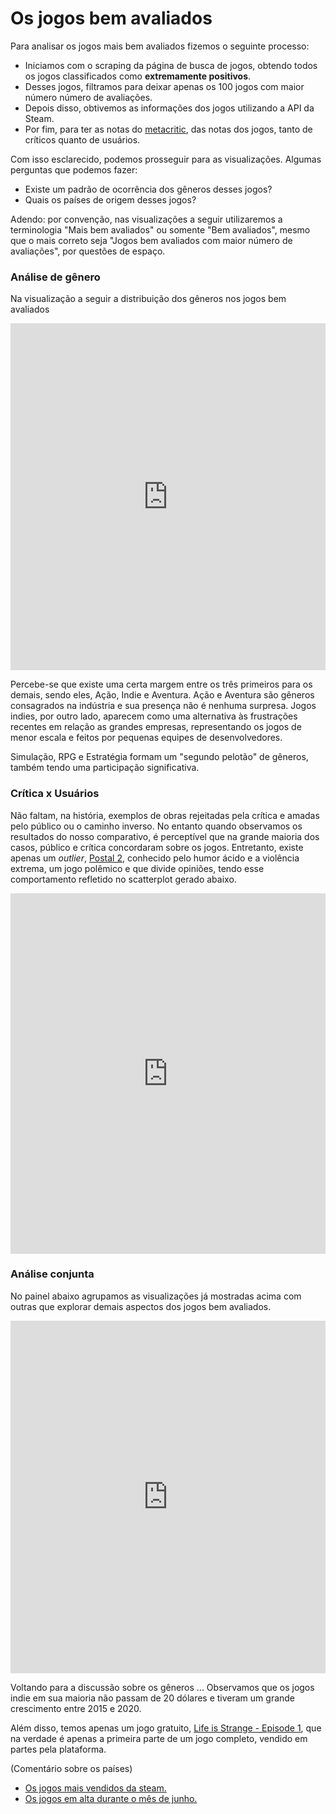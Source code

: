 # Os jogos bem avaliados

Para analisar os jogos mais bem avaliados fizemos o seguinte processo:
- Iniciamos com o scraping da página de busca de jogos, obtendo todos os jogos classificados como **extremamente positivos**.
- Desses jogos, filtramos para deixar apenas os 100 jogos com maior número número de avaliações.
- Depois disso, obtivemos as informações dos jogos utilizando a API da Steam. 
- Por fim, para ter as notas do [metacritic](https://www.metacritic.com/), das notas dos jogos, tanto de críticos quanto de usuários.

Com isso esclarecido, podemos prosseguir para as visualizações. Algumas perguntas que podemos fazer:
- Existe um padrão de ocorrência dos gêneros desses jogos?
-  Quais os países de origem desses jogos?

Adendo: por convenção, nas visualizações a seguir utilizaremos a terminologia "Mais bem avaliados" ou somente "Bem avaliados", mesmo que o mais correto seja "Jogos bem avaliados com maior número de avaliações", por questões de espaço.

### Análise de gênero

Na visualização a seguir a distribuição dos gêneros nos jogos bem avaliados

<iframe width="100%" height="555" frameborder="0"
  src="https://observablehq.com/embed/341a0af66730c2da@648?cells=genBemAval2Layer"></iframe>

Percebe-se que existe uma certa margem entre os três primeiros para os demais, sendo eles, Ação, Indie e Aventura. Ação e Aventura são gêneros consagrados na indústria e sua presença não é nenhuma surpresa. Jogos indies, por outro lado, aparecem como uma alternativa às frustrações recentes em relação as grandes empresas, representando os jogos de menor escala e feitos por pequenas equipes de desenvolvedores.

Simulação, RPG e Estratégia formam um "segundo pelotão" de gêneros, também tendo uma participação significativa. 


### Crítica x Usuários

Não faltam, na história, exemplos de obras rejeitadas pela crítica e amadas pelo público ou o caminho inverso. No entanto quando observamos os resultados do nosso comparativo, é perceptível que na grande maioria dos casos, público e crítica concordaram sobre os jogos. Entretanto, existe apenas um *outlier*, [Postal 2](https://store.steampowered.com/app/223470/POSTAL_2/), conhecido pelo humor ácido e a violência extrema, um jogo polêmico e que divide opiniões, tendo esse comportamento refletido no scatterplot gerado abaixo.

<iframe width="100%" height="577" frameborder="0"
  src="https://observablehq.com/embed/341a0af66730c2da?cells=viewof+scatBA"></iframe>


### Análise conjunta

No painel abaixo agrupamos as visualizações já mostradas acima com outras que explorar demais aspectos dos jogos bem avaliados.

<iframe width="100%" height="564" frameborder="0"
  src="https://observablehq.com/embed/341a0af66730c2da?cells=viewof+dashboardBemAval2"></iframe>

Voltando para a discussão sobre os gêneros ... Observamos que os jogos indie em sua maioria não passam de 20 dólares e tiveram um grande crescimento entre 2015 e 2020.

Além disso, temos apenas um jogo gratuito, [Life is Strange - Episode 1](https://store.steampowered.com/app/319630/Life_is_Strange__Episode_1/), que na verdade é apenas a primeira parte de um jogo completo, vendido em partes pela plataforma.

(Comentário sobre os países)


- [Os jogos mais vendidos da steam.](https://lucasaraga0.github.io/steamVisualization/maisVendidos)
- [Os jogos em alta durante o mês de junho.](https://lucasaraga0.github.io/steamVisualization/emAlta)